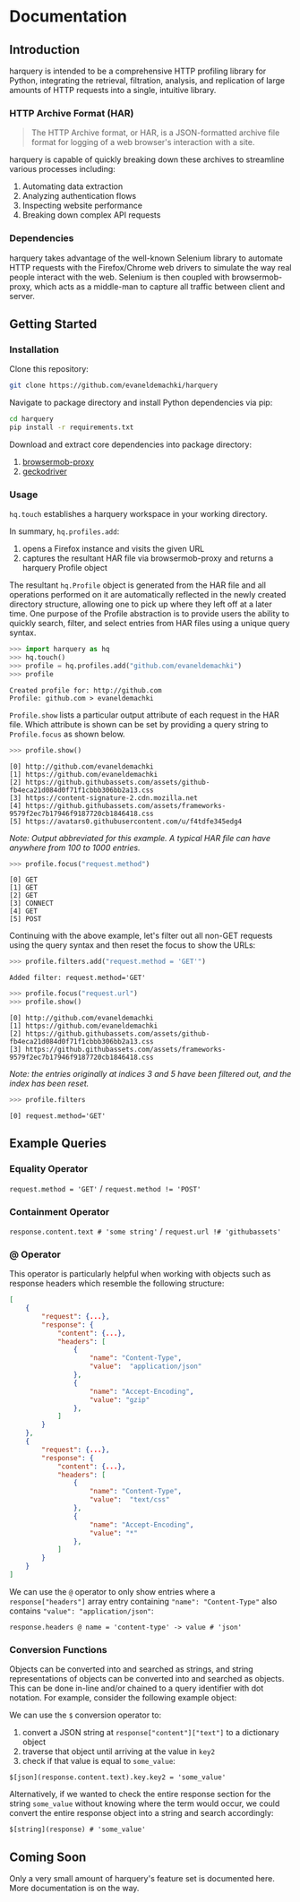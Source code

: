 # Documentation

## Introduction

harquery is intended to be a comprehensive HTTP profiling library for Python, integrating the retrieval, filtration, analysis, and replication of large amounts of HTTP requests into a single, intuitive library.

### HTTP Archive Format (HAR)

> The HTTP Archive format, or HAR, is a JSON-formatted archive file format for logging of a web browser's interaction with a site.

harquery is capable of quickly breaking down these archives to streamline various processes including:

1. Automating data extraction
2. Analyzing authentication flows
3. Inspecting website performance
4. Breaking down complex API requests

### Dependencies

harquery takes advantage of the well-known Selenium library to automate HTTP requests with the Firefox/Chrome web drivers to simulate the way real people interact with the web. Selenium is then coupled with browsermob-proxy, which acts as a middle-man to capture all traffic between client and server.

## Getting Started

### Installation

Clone this repository:

```bash
git clone https://github.com/evaneldemachki/harquery
```

Navigate to package directory and install Python dependencies via pip:

```bash
cd harquery
pip install -r requirements.txt
```

Download and extract core dependencies into package directory:

1. [browsermob-proxy](http://bmp.lightbody.net/)
2. [geckodriver](https://github.com/mozilla/geckodriver/releases)

### Usage

`hq.touch` establishes a harquery workspace in your working directory.

In summary, `hq.profiles.add`:

1. opens a Firefox instance and visits the given URL
2. captures the resultant HAR file via browsermob-proxy and returns a harquery Profile object

The resultant `hq.Profile` object is generated from the HAR file and all operations performed on it are automatically reflected in the newly created directory structure, allowing one to pick up where they left off at a later time. One purpose of the Profile abstraction is to provide users the ability to quickly search, filter, and select entries from HAR files using a unique query syntax.

```python
>>> import harquery as hq
>>> hq.touch()
>>> profile = hq.profiles.add("github.com/evaneldemachki")
>>> profile
```

```console
Created profile for: http://github.com 
Profile: github.com > evaneldemachki
```

`Profile.show` lists a particular output attribute of each request in the HAR file. Which attribute is shown can be set by providing a query string to `Profile.focus` as shown below.

```python
>>> profile.show()
```

```console
[0] http://github.com/evaneldemachki
[1] https://github.com/evaneldemachki
[2] https://github.githubassets.com/assets/github-fb4eca21d084d0f71f1cbbb306bb2a13.css
[3] https://content-signature-2.cdn.mozilla.net
[4] https://github.githubassets.com/assets/frameworks-9579f2ec7b17946f9187720cb1846418.css
[5] https://avatars0.githubusercontent.com/u/f4tdfe345edg4
```

*Note: Output abbreviated for this example. A typical HAR file can have anywhere from 100 to 1000 entries.*


```python
>>> profile.focus("request.method")
```

```console
[0] GET
[1] GET
[2] GET
[3] CONNECT
[4] GET
[5] POST
```

Continuing with the above example, let's filter out all non-GET requests using the query syntax and then reset the focus to show the URLs:

```python
>>> profile.filters.add("request.method = 'GET'")
```

```console
Added filter: request.method='GET'
```

```python
>>> profile.focus("request.url")
>>> profile.show()
```

```console
[0] http://github.com/evaneldemachki
[1] https://github.com/evaneldemachki
[2] https://github.githubassets.com/assets/github-fb4eca21d084d0f71f1cbbb306bb2a13.css
[3] https://github.githubassets.com/assets/frameworks-9579f2ec7b17946f9187720cb1846418.css
```

*Note: the entries originally at indices 3 and 5 have been filtered out, and the index has been reset.*

```python
>>> profile.filters
```

```console
[0] request.method='GET'
```

## Example Queries

### Equality Operator

`request.method = 'GET'` / `request.method != 'POST'`

### Containment Operator

`response.content.text # 'some string'` / `request.url !# 'githubassets'`

### @ Operator

This operator is particularly helpful when working with objects such as response headers which resemble the following structure:

```json
[
    {
        "request": {...},
        "response": {
            "content": {...},
            "headers": [
                {
                    "name": "Content-Type",
                    "value":  "application/json"
                },
                {
                    "name": "Accept-Encoding",
                    "value": "gzip"
                },
            ]
        }
    },
    {
        "request": {...},
        "response": {
            "content": {...},
            "headers": [
                {
                    "name": "Content-Type",
                    "value":  "text/css"
                },
                {
                    "name": "Accept-Encoding",
                    "value": "*"
                },
            ]
        }
    }
]

```

We can use the `@` operator to only show entries where a `response["headers"]` array entry containing `"name": "Content-Type"` also contains `"value": "application/json"`:

```console
response.headers @ name = 'content-type' -> value # 'json'
```

### Conversion Functions

Objects can be converted into and searched as strings, and string representations of objects can be converted into and searched as objects.
This can be done in-line and/or chained to a query identifier with dot notation.
For example, consider the following example object:

We can use the `$` conversion operator to:

1. convert a JSON string at `response["content"]["text"]` to a dictionary object
2. traverse that object until arriving at the value in `key2`
3. check if that value is equal to `some_value`:

`$[json](response.content.text).key.key2 = 'some_value'`

Alternatively, if we wanted to check the entire response section for the string `some_value` without knowing where the term would occur, we could convert the entire response object into a string and search accordingly:

`$[string](response) # 'some_value'`

## Coming Soon

Only a very small amount of harquery's feature set is documented here. More documentation is on the way.

















